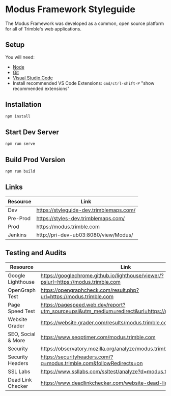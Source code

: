 # Modus Framework Styleguide

The Modus Framework was developed as a common, open source platform for all of Trimble's web applications.

## Setup

You will need:

- [Node](https://nodejs.org/en/download/)
- [Git](https://git-scm.com/downloads)
- [Visual Studio Code](https://code.visualstudio.com/download)
- Install recommended VS Code Extensions: `cmd/ctrl-shift-P` "show recommended extensions"

## Installation

```bash
npm install
```

## Start Dev Server

```bash
npm run serve
```

## Build Prod Version

```bash
npm run build
```

## Links

| Resource | Link                                    |
| -------- | --------------------------------------- |
| Dev      | https://styleguide-dev.trimblemaps.com/ |
| Pre-Prod | https://styles-dev.trimblemaps.com/     |
| Prod     | https://modus.trimble.com               |
| Jenkins  | http://pri-dev-ub03:8080/view/Modus/    |

## Testing and Audits

| Resource           | Link                                                                                              |
| ------------------ | ------------------------------------------------------------------------------------------------- |
| Google Lighthouse  | https://googlechrome.github.io/lighthouse/viewer/?psiurl=https://modus.trimble.com                |
| OpenGraph Test     | https://opengraphcheck.com/result.php?url=https://modus.trimble.com                               |
| Page Speed Test    | https://pagespeed.web.dev/report?utm_source=psi&utm_medium=redirect&url=https://modus.trimble.com |
| Website Grader     | https://website.grader.com/results/modus.trimble.com                                              |
| SEO, Social & More | https://www.seoptimer.com/modus.trimble.com                                                       |
| Security           | https://observatory.mozilla.org/analyze/modus.trimble.com                                         |
| Security Headers   | https://securityheaders.com/?q=modus.trimble.com&followRedirects=on                               |
| SSL Labs           | https://www.ssllabs.com/ssltest/analyze?d=modus.trimble.com                                       |
| Dead Link Checker  | https://www.deadlinkchecker.com/website-dead-link-checker.asp                                     |
